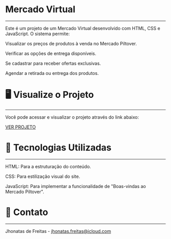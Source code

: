 # Mercado Virtual
---
Este é um projeto de um Mercado Virtual desenvolvido com HTML, CSS e JavaScript. O sistema permite:

Visualizar os preços de produtos à venda no Mercado Piltover.

Verificar as opções de entrega disponíveis.

Se cadastrar para receber ofertas exclusivas.

Agendar a retirada ou entrega dos produtos.

# 🖥️ Visualize o Projeto
---
Você pode acessar e visualizar o projeto através do link abaixo:

[VER PROJETO](https://jhonatas-de-freitas.github.io/Mercado-Virtual/)

# 🚀 Tecnologias Utilizadas
---
HTML: Para a estruturação do conteúdo.

CSS: Para estilização visual do site.

JavaScript: Para implementar a funcionalidade de "Boas-vindas ao Mercado Piltover".

# 📧 Contato
---
Jhonatas de Freitas - [jhonatas.freitas@icloud.com](mailto:jhonatas.freitas@icloud.com)

